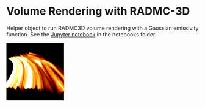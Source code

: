 # Volume Rendering with RADMC-3D

Helper object to run RADMC3D volume rendering with a Gaussian emissivity function. See the <a href='https://github.com/birnstiel/radmc3d_volume_rendering/tree/master/notebooks/volume_rendering.ipynb'>Jupyter notebook</a> in the notebooks folder.



<img width="30%" src='https://github.com/birnstiel/radmc3d_volume_rendering/blob/master/notebooks/example.jpg'>

